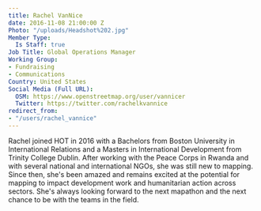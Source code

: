 ```yaml
---
title: Rachel VanNice
date: 2016-11-08 21:00:00 Z
Photo: "/uploads/Headshot%202.jpg"
Member Type:
  Is Staff: true
Job Title: Global Operations Manager
Working Group:
- Fundraising
- Communications
Country: United States
Social Media (Full URL):
  OSM: https://www.openstreetmap.org/user/vannicer
  Twitter: https://twitter.com/rachelkvannice
redirect_from:
- "/users/rachel_vannice"
---
```


Rachel joined HOT in 2016 with a Bachelors from Boston University in International Relations and a Masters in International Development from Trinity College Dublin. After working with the Peace Corps in Rwanda and with several national and international NGOs, she was still new to mapping. Since then, she's been amazed and remains excited at the potential for mapping to impact development work and humanitarian action across sectors. She's always looking forward to the next mapathon and the next chance to be with the teams in the field. 